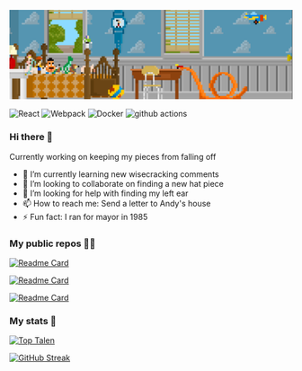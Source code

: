 <img src="Assets/BEC90176-53F4-48CF-9306-24F8A6878CDD.gif"></img>

<img alt="React" src="https://img.shields.io/badge/-React-45b8d8?style=flat-square&logo=react&logoColor=white" />
<img alt="Webpack" src="https://img.shields.io/badge/-Webpack-8DD6F9?style=flat-square&logo=webpack&logoColor=white" /> 
<img alt="Docker" src="https://img.shields.io/badge/-Docker-46a2f1?style=flat-square&logo=docker&logoColor=white" />
<img alt="github actions" src="https://img.shields.io/badge/-Github_Actions-2088FF?style=flat-square&logo=github-actions&logoColor=white" />
  
### Hi there 👋

Currently working on keeping my pieces from falling off
- 🌱 I’m currently learning new wisecracking comments
- 👯 I’m looking to collaborate on finding a new hat piece
- 🤔 I’m looking for help with finding my left ear 
- 📫 How to reach me: Send a letter to Andy's house
- ⚡ Fun fact: I ran for mayor in 1985

### My public repos 🧑‍💻

[![Readme Card](https://github-readme-stats.vercel.app/api/pin/?username=PowerOps-MK&repo=Coding&theme=radical)](https://github.com/PowerOps-MK/Coding)

[![Readme Card](https://github-readme-stats.vercel.app/api/pin/?username=PowerOps-MK&repo=Learning&theme=radical)](https://github.com/PowerOps-MK/Learning)

[![Readme Card](https://github-readme-stats.vercel.app/api/pin/?username=PowerOps-MK&repo=replace-action&theme=radical)](https://github.com/PowerOps-MK/Replace-action)

### My stats 🚀

[![Top Talen](https://github-readme-stats.vercel.app/api/top-langs/?username=PowerOps-MK&layout=compact&theme=radical)](https://github.com/PowerOps-MK)

[![GitHub Streak](https://github-readme-streak-stats.herokuapp.com/?user=PowerOps-MK&theme=dark&count_private=true&theme=radical)](https://github.com/PowerOps-MK)
